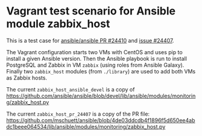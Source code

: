 # Vagrant test scenario for Ansible module zabbix_host

This is a test case for [ansible/ansible PR #24410](https://github.com/ansible/ansible/pull/24410) and [issue #24407](https://github.com/ansible/ansible/issues/24407).

The Vagrant configuration starts two VMs with CentOS and uses pip to install a given Ansible version.
Then the Ansible playbook is run to install PostgreSQL and Zabbix in VM `zabbix` (using roles from Ansible Galaxy).
Finally two `zabbix_host` modules (from `./library`) are used to add both VMs as Zabbix hosts.

The current `zabbix_host_ansible_devel` is a copy of https://github.com/ansible/ansible/blob/devel/lib/ansible/modules/monitoring/zabbix_host.py

The current `zabbix_host_pr_24407` is a copy of the PR file: https://github.com/mschuett/ansible/blob/4de03ddcdb4f1896f5d650ee4abdc1beee064534/lib/ansible/modules/monitoring/zabbix_host.py
